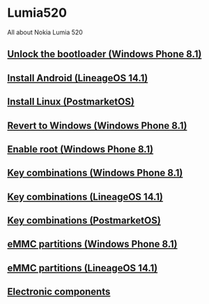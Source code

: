 # Lumia520
All about Nokia Lumia 520

## [Unlock the bootloader (Windows Phone 8.1)](content/unlock_bootloader/Readme.md)

## [Install Android (LineageOS 14.1)](content/android/README.md)

## [Install Linux (PostmarketOS)](content/linux/README.md)

## [Revert to Windows (Windows Phone 8.1)](content/windows_phone_revert/README.md)

## [Enable root (Windows Phone 8.1)](content/windows_phone_root/README.md)

## [Key combinations (Windows Phone 8.1)](content/windows_keys/README.md)

## [Key combinations (LineageOS 14.1)](content/android_keys/README.md)

## [Key combinations (PostmarketOS)](content/linux_keys/README.md)

## [eMMC partitions (Windows Phone 8.1)](content/windows_partitions/README.md)

## [eMMC partitions (LineageOS 14.1)](content/android_partitions/README.md)

## [Electronic components](content/components/README.md)
